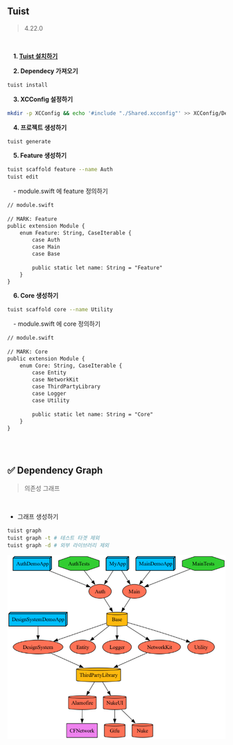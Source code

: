 ## Tuist
> 4.22.0

 <br/>

&emsp;**1. [Tuist 설치하기](https://tuist.io/)**
<br/>

&emsp;**2. Dependecy 가져오기**
```sh
tuist install
```

&emsp;**3. XCConfig 설정하기**
```sh
mkdir -p XCConfig && echo '#include "./Shared.xcconfig"' >> XCConfig/Debug.xcconfig && echo '#include "./Shared.xcconfig"' >> XCConfig/Release.xcconfig && echo '// Shared' >> XCConfig/Shared.xcconfig
```

&emsp;**4. 프로젝트 생성하기**
```sh
tuist generate
```

&emsp;**5. Feature 생성하기**
```sh
tuist scaffold feature --name Auth
tuist edit
```
&emsp;- module.swift 에 feature 정의하기

```
// module.swift

// MARK: Feature
public extension Module {
    enum Feature: String, CaseIterable {
        case Auth
        case Main
        case Base
        
        public static let name: String = "Feature"
    }
}
```

&emsp;**6. Core 생성하기**
```sh
tuist scaffold core --name Utility
```

&emsp;- module.swift 에 core 정의하기

```
// module.swift

// MARK: Core
public extension Module {
    enum Core: String, CaseIterable {
        case Entity
        case NetworkKit
        case ThirdPartyLibrary
        case Logger
        case Utility
        
        public static let name: String = "Core"
    }
}
```

<br/>
<br/>

## :white_check_mark: Dependency Graph
> 의존성 그래프
<br/>

- 그래프 생성하기
```sh
tuist graph
tuist graph -t # 테스트 타겟 제외
tuist graph -d # 외부 라이브러리 제외
```
![graph](graph.png)

<br/>
